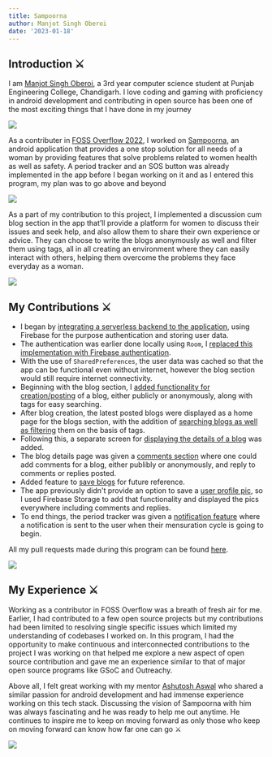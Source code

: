 ```yaml
---
title: Sampoorna
author: Manjot Singh Oberoi
date: '2023-01-18'
---
```


## Introduction ⚔️

I am [Manjot Singh Oberoi](https://github.com/ken1000minus7), a 3rd year computer science student at Punjab Engineering College, Chandigarh. I love coding and gaming with proficiency in android development and contributing in open source has been one of the most exciting things that I have done in my journey 

![](https://cdn.discordapp.com/emojis/981875569258020924.webp?size=256&quality=lossless)

As a contributer in [FOSS Overflow 2022](https://fossoverflow.dev/), I worked on [Sampoorna](https://github.com/OpenLake/Sampoorna), an android application that provides a one stop solution for all needs of a woman by providing features that solve problems related to women health as well as safety. A period tracker and an SOS button was already implemented in the app before I began working on it and as I entered this program, my plan was to go above and beyond 

![](https://cdn.discordapp.com/emojis/982023262710145114.webp?size=256&quality=lossless)

As a part of my contribution to this project, I implemented a discussion cum blog section in the app that’ll provide a platform for women to discuss their issues and seek help, and also allow them to share their own experience or advice. They can choose to write the blogs anonymously as well and filter them using tags, all in all creating an environment where they can easily interact with others, helping them overcome the problems they face everyday as a woman.

![](https://cdn.discordapp.com/emojis/772878665226518540.webp?size=256&quality=lossless)

## My Contributions ⚔️

- I began by [integrating a serverless backend to the application](https://github.com/OpenLake/Sampoorna/pull/77), using Firebase for the purpose authentication and storing user data.
- The authentication was earlier done locally using `Room`, I [replaced this implementation with Firebase authentication](https://github.com/OpenLake/Sampoorna/pull/78).
- With the use of `SharedPreferences`, the user data was cached so that the app can be functional even without internet, however the blog section would still require internet connectivity.
- Beginning with the blog section, I [added functionality for creation/posting](https://github.com/OpenLake/Sampoorna/pull/79) of a blog, either publicly or anonymously, along with tags for easy searching.
- After blog creation, the latest posted blogs were displayed as a home page for the blogs section, with the addition of [searching blogs as well as filtering](https://github.com/OpenLake/Sampoorna/pull/80) them on the basis of tags.
- Following this, a separate screen for [displaying the details of a blog](https://github.com/OpenLake/Sampoorna/pull/81) was added.
- The blog details page was given a [comments section](https://github.com/OpenLake/Sampoorna/pull/82) where one could add comments for a blog, either publibly or anonymously, and reply to comments or replies posted.
- Added feature to [save blogs](https://github.com/OpenLake/Sampoorna/pull/83) for future reference.
- The app previously didn't provide an option to save a [user profile pic](https://github.com/OpenLake/Sampoorna/pull/84), so I used Firebase Storage to add that functionality and displayed the pics everywhere including comments and replies.
- To end things, the period tracker was given a [notification feature](https://github.com/OpenLake/Sampoorna/pull/85) where a notification is sent to the user when their mensuration cycle is going to begin.

All my pull requests made during this program can be found [here](https://github.com/OpenLake/Sampoorna/pulls?q=is%3Apr+author%3Aken1000minus7+-created%3A%3C2022-12-15+-created%3A%3E2023-01-16+).

![](https://cdn.frankerfacez.com/emoticon/601644/4)

## My Experience ⚔️

Working as a contributor in FOSS Overflow was a breath of fresh air for me. Earlier, I had contributed to a few open source projects but my contributions had been limited to resolving single specific issues which limited my understanding of codebases I worked on. In this program, I had the opportunity to make continuous and interconnected contributions to the project I was working on that helped me explore a new aspect of open source contribution and gave me an experience similar to that  of major open source programs like GSoC and Outreachy. 

Above all, I felt great working with my mentor [Ashutosh Aswal](https://github.com/yellowHatpro) who shared a similar passion for android development and had immense experience working on this tech stack. Discussing the vision of Sampoorna with him was always fascinating and he was ready to help me out anytime. He continues to inspire me to keep on moving forward as only those who keep on moving forward can know how far one can go ⚔️

![](https://cdn.discordapp.com/emojis/1014597953345814599.webp?size=256&quality=lossless)
